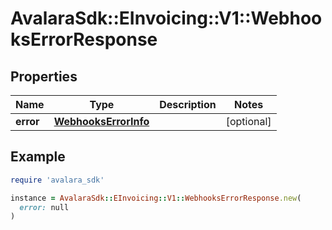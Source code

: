 # AvalaraSdk::EInvoicing::V1::WebhooksErrorResponse

## Properties

| Name | Type | Description | Notes |
| ---- | ---- | ----------- | ----- |
| **error** | [**WebhooksErrorInfo**](WebhooksErrorInfo.md) |  | [optional] |

## Example

```ruby
require 'avalara_sdk'

instance = AvalaraSdk::EInvoicing::V1::WebhooksErrorResponse.new(
  error: null
)
```

